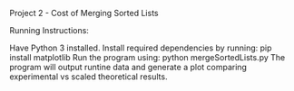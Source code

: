 Project 2 - Cost of Merging Sorted Lists

Running Instructions:

Have Python 3 installed.
Install required dependencies by running: pip install matplotlib
Run the program using: python mergeSortedLists.py
The program will output runtine data and generate a plot comparing experimental vs scaled theoretical results.

